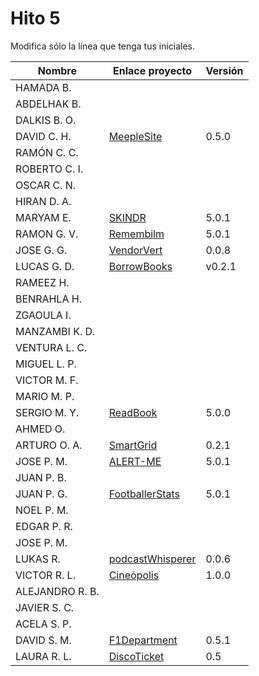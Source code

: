 # Hito 5

Modifica sólo la línea que tenga tus iniciales.

| Nombre          | Enlace proyecto                                                         | Versión        |
| --------------- | ----------------------------------------------------------------------- | -------------- |
| HAMADA B.       | <!--enlace-->                                                           | <!--versión--> |
| ABDELHAK B.     | <!--enlace-->                                                           | <!--versión--> |
| DALKIS B. O.    | <!--enlace-->                                                           | <!--versión--> |
| DAVID C. H.     | [MeepleSite](https://github.com/DavidCh33/CC)                           | 0.5.0          |
| RAMÓN C. C.     | <!--enlace-->                                                           | <!--versión--> |
| ROBERTO C. I.   | <!--enlace-->                                                           | <!--versión--> |
| OSCAR C. N.     | <!--enlace-->                                                           | <!--versión--> |
| HIRAN D. A.     | <!--enlace-->                                                           | <!--versión--> |
| MARYAM E.       | [SKINDR](https://github.com/maryamed14/MI-CC-22-23)                     | 5.0.1          |
| RAMON G. V.     | [Remembilm](https://github.com/ramongarver/MUII-CCFI)                   | 5.0.1          |
| JOSE G. G.      | [VendorVert](https://github.com/modejota/VendorVert)                    | 0.0.8          |
| LUCAS G. D.     | [BorrowBooks](https://github.com/LuGuDu/BorrowBooks)                    | v0.2.1         |
| RAMEEZ H.       | <!--enlace-->                                                           | <!--versión--> |
| BENRAHLA H.     | <!--enlace-->                                                           | <!--versión--> |
| ZGAOULA I.      | <!--enlace-->                                                           | <!--versión--> |
| MANZAMBI K. D.  | <!--enlace-->                                                           | <!--versión--> |
| VENTURA L. C.   | <!--enlace-->                                                           | <!--versión--> |
| MIGUEL L. P.    | <!--enlace-->                                                           | <!--versión--> |
| VICTOR M. F.    | <!--enlace-->                                                           | <!--versión--> |
| MARIO M. P.     | <!--enlace-->                                                           | <!--versión--> |
| SERGIO M. Y.    | [ReadBook](https://github.com/sergiomesasyelamos2000/CC-Proyecto-22-23) | 5.0.0          |
| AHMED O.        | <!--enlace-->                                                           | <!--versión--> |
| ARTURO O. A.    | [SmartGrid](https://github.com/SrArtur/CC_22-23)                        | 0.2.1          |
| JOSE P. M.      | [ALERT-ME](https://github.com/josepadial/MII_CC)                        | 5.0.1          |
| JUAN P. B.      | <!--enlace-->                                                           | <!--versión--> |
| JUAN P. G.      | [FootballerStats](https://github.com/jjpg00/cloudcomputing)             | 5.0.1          |
| NOEL P. M.      | <!--enlace-->                                                           | <!--versión--> |
| EDGAR P. R.     | <!--enlace-->                                                           | <!--versión--> |
| JOSE P. M.      | <!--enlace-->                                                           | <!--versión--> |
| LUKAS R.        | [podcastWhisperer](https://github.com/lrilling/podcastWhisperer)        | 0.0.6          |
| VICTOR R. L.    | [Cineópolis](https://github.com/VictorRubia/MI_CC_UGR)                  | 1.0.0          |
| ALEJANDRO R. B. | <!--enlace-->                                                           | <!--versión--> |
| JAVIER S. C.    | <!--enlace-->                                                           | <!--versión--> |
| ACELA S. P.     | <!--enlace-->                                                           | <!--versión--> |
| DAVID S. M.     | [F1Department](https://github.com/Nastard/F1Department)                 | 0.5.1          |
| LAURA R. L.     | [DiscoTicket](https://github.com/LauraRoson99/Laura_CC_22-23)           | 0.5            |
